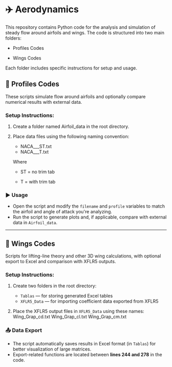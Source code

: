 # ✈️ Aerodynamics

This repository contains Python code for the analysis and simulation of steady flow around airfoils and wings. The code is structured into two main folders:

- Profiles Codes

- Wings Codes

Each folder includes specific instructions for setup and usage.

## 📄 Profiles Codes
These scripts simulate flow around airfoils and optionally compare numerical results with external data.

### Setup Instructions:

1. Create a folder named Airfoil_data in the root directory.
2. Place data files using the following naming convention:
    - NACA_<ProfileNumber>_<AngleOfAttack>_ST.txt
    - NACA_<ProfileNumber>_<AngleOfAttack>_T.txt
      
   Where
   
    - ST = no trim tab

    - T = with trim tab

### ▶️ Usage

- Open the script and modify the `filename` and `profile` variables to match the airfoil and angle of attack you're analyzing.
- Run the script to generate plots and, if applicable, compare with external data in `Airfoil_data`.

---

## 🧮 Wings Codes
Scripts for lifting-line theory and other 3D wing calculations, with optional export to Excel and comparison with XFLR5 outputs.

### Setup Instructions:

1. Create two folders in the root directory:
   - `Tablas` — for storing generated Excel tables
   - `XFLR5_Data` — for importing coefficient data exported from XFLR5

2. Place the XFLR5 output files in `XFLR5_Data` using these names:
   Wing_Grap_cd.txt
   Wing_Grap_cl.txt
   Wing_Grap_cm.txt

### 📤 Data Export

- The script automatically saves results in Excel format (in `Tablas`) for better visualization of large matrices.
- Export-related functions are located between **lines 244 and 278** in the code.
